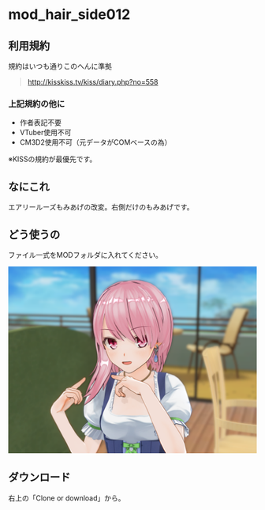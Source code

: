 # mod_hair_side012
## 利用規約
規約はいつも通りこのへんに準拠  
> <http://kisskiss.tv/kiss/diary.php?no=558>
### 上記規約の他に
- 作者表記不要
- VTuber使用不可
- CM3D2使用不可（元データがCOMベースの為）
  
※KISSの規約が最優先です。

## なにこれ
エアリールーズもみあげの改変。右側だけのもみあげです。

## どう使うの
ファイル一式をMODフォルダに入れてください。

![作例](https://github.com/pikepikeid/mod_hair_side012/blob/master/img20190810212836.png)

## ダウンロード
右上の「Clone or download」から。
